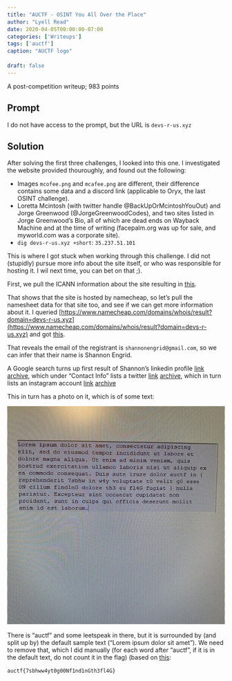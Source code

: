 ```yaml
---
title: "AUCTF - OSINT You All Over the Place"
author: "Lyell Read"
date: 2020-04-05T00:00:00-07:00
categories: ['Writeups']
tags: ['auctf']
caption: "AUCTF logo"

draft: false
---
```


A post-competition writeup; 983 points

## Prompt

I do not have access to the prompt, but the URL is `devs-r-us.xyz`

## Solution

After solving the first three challenges, I looked into this one. I investigated the website provided thouroughly, and found out the following:

- Images `mcofee.png` and `mcafee.png` are different, their difference contains some data and a discord link (applicable to Oryx, the last OSINT challenge).
- Loretta Mcintosh (with twitter handle @BackUpOrMcintoshYouOut) and Jorge Greenwood (@JorgeGreenwoodCodes), and two sites listed in Jorge Greenwood’s Bio, all of which are dead ends on Wayback Machine and at the time of writing (facepalm.org was up for sale, and myworld.com was a corporate site).
- `dig devs-r-us.xyz +short`: `35.237.51.101`

This is where I got stuck when working through this challenge. I did not (stupidly) pursue more info about the site itself, or who was responsible for hosting it. I wil next time, you can bet on that ;).

First, we pull the ICANN information about the site resulting in [this](https://github.com/lyellread/ctf-writeups/blob/master/2020-auctf/osint-you-all-over-the-place/icann.json).

That shows that the site is hosted by namecheap, so let’s pull the namesheet data for that site too, and see if we can get more information about it. I queried [https://www.namecheap.com/domains/whois/result?domain=devs-r-us.xyz](https://www.namecheap.com/domains/whois/result?domain=devs-r-us.xyz) and got [this](https://github.com/lyellread/ctf-writeups/blob/master/2020-auctf/osint-you-all-over-the-place/namecheap.txt).

That reveals the email of the registrant is `shannonengrid@gmail.com`, so we can infer that their name is Shannon Engrid.

A Google search turns up first result of Shannon’s linkedin profile [link](https://www.linkedin.com/in/shannon-engrid-07b0b01a2/detail/contact-info/) [archive](http://archive.today/2020.04.06-052058/https://www.linkedin.com/in/shannon-engrid-07b0b01a2/detail/contact-info/), which under “Contact Info” lists a twitter [link](https://twitter.com/SFelinefriend) [archive](http://archive.today/2020.04.06-052229/https://twitter.com/SFelinefriend), which in turn lists an instagram account [link](https://www.instagram.com/s.e.grid/) [archive](http://archive.today/2020.04.06-052233/https://www.instagram.com/s.e.grid/)

This in turn has a photo on it, which is of some text:

![Photo of a computer screen showing the Lorem Ipsum text containing a CTF flag](/static/blog/auctf-osint-you-all-over-the-place-lorem.jpg)

There is “auctf” and some leetspeak in there, but it is surrounded by (and split up by) the default sample text (“Lorem ipsum dolor sit amet”). We need to remove that, which I did manually (for each word after “auctf”, if it is in the default text, do not count it in the flag) (based on [this](https://loremipsum.io/):

```
auctf{7sbhww4yt0g00Nf1nd1nGth3fl4G}
```
